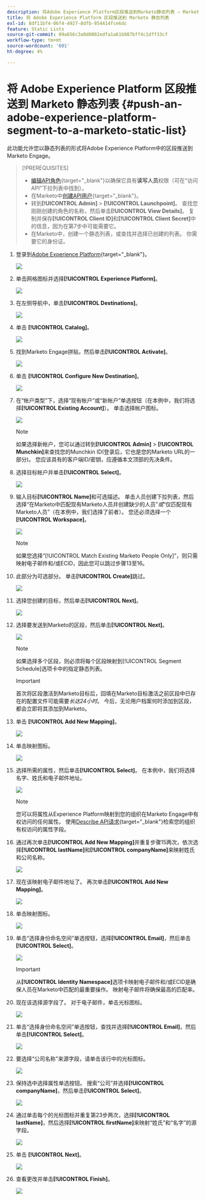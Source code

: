 ```yaml
---
description: 将Adobe Experience Platform区段推送到Marketo静态列表 — Marketo文档 — 产品文档
title: 将 Adobe Experience Platform 区段推送到 Marketo 静态列表
exl-id: 8df11bf4-06f4-4927-8dfb-954414fce6dc
feature: Static Lists
source-git-commit: 09a656c3a0d0002edfa1a61b987bff4c1dff33cf
workflow-type: tm+mt
source-wordcount: '601'
ht-degree: 4%

---
```


# 将 Adobe Experience Platform 区段推送到 Marketo 静态列表 {#push-an-adobe-experience-platform-segment-to-a-marketo-static-list}

此功能允许您以静态列表的形式将Adobe Experience Platform中的区段推送到Marketo Engage。

>[!PREREQUISITES]
>
>* [编辑API角色](/help/marketo/product-docs/administration/users-and-roles/create-delete-edit-and-change-a-user-role.md#edit-an-existing-role){target="_blank"}以确保它具有&#x200B;**读写人员**&#x200B;权限（可在“访问API”下拉列表中找到）。
>* 在Marketo中[创建API用户](/help/marketo/product-docs/administration/users-and-roles/create-an-api-only-user.md){target="_blank"}。
>* 转到&#x200B;**[!UICONTROL Admin]** > **[!UICONTROL Launchpoint]**。 查找您刚刚创建的角色的名称，然后单击&#x200B;**[!UICONTROL View Details]**。 复制并保存&#x200B;**[!UICONTROL Client ID]**&#x200B;和&#x200B;**[!UICONTROL Client Secret]**&#x200B;中的信息，因为在第7步中可能需要它。
>* 在Marketo中，创建一个静态列表，或查找并选择已创建的列表。 你需要它的身份证。

1. 登录到[Adobe Experience Platform](https://experience.adobe.com/){target="_blank"}。

   ![](assets/push-an-adobe-experience-platform-segment-1.png)

1. 单击网格图标并选择&#x200B;**[!UICONTROL Experience Platform]**。

   ![](assets/push-an-adobe-experience-platform-segment-2.png)

1. 在左侧导航中，单击&#x200B;**[!UICONTROL Destinations]**。

   ![](assets/push-an-adobe-experience-platform-segment-3.png)

1. 单击 **[!UICONTROL Catalog]**。

   ![](assets/push-an-adobe-experience-platform-segment-4.png)

1. 找到Marketo Engage拼贴，然后单击&#x200B;**[!UICONTROL Activate]**。

   ![](assets/push-an-adobe-experience-platform-segment-5.png)

1. 单击 **[!UICONTROL Configure New Destination]**。

   ![](assets/push-an-adobe-experience-platform-segment-6.png)

1. 在“帐户类型”下，选择“现有帐户”或“新帐户”单选按钮（在本例中，我们将选择&#x200B;**[!UICONTROL Existing Account]**）。 单击选择帐户图标。

   ![](assets/push-an-adobe-experience-platform-segment-7.png)

   >[!NOTE]
   >
   >如果选择新帐户，您可以通过转到&#x200B;**[!UICONTROL Admin]** > **[!UICONTROL Munchkin]**&#x200B;来查找您的Munchkin ID(登录后，它也是您的Marketo URL的一部分)。 您应该具有的客户端ID/密钥，应遵循本文顶部的先决条件。

1. 选择目标帐户并单击&#x200B;**[!UICONTROL Select]**。

   ![](assets/push-an-adobe-experience-platform-segment-8.png)

1. 输入目标&#x200B;**[!UICONTROL Name]**&#x200B;和可选描述。 单击人员创建下拉列表，然后选择“在Marketo中匹配现有Marketo人员并创建缺少的人员”_或_“仅匹配现有Marketo人员”（在本例中，我们选择了前者）。 您还必须选择一个&#x200B;**[!UICONTROL Workspace]**。

   ![](assets/push-an-adobe-experience-platform-segment-9.png)

   >[!NOTE]
   >
   >如果您选择“[!UICONTROL Match Existing Marketo People Only]”，则只需映射电子邮件和/或ECID，因此您可以跳过步骤13至16。

1. 此部分为可选部分。 单击&#x200B;**[!UICONTROL Create]**&#x200B;跳过。

   ![](assets/push-an-adobe-experience-platform-segment-10.png)

1. 选择您创建的目标，然后单击&#x200B;**[!UICONTROL Next]**。

   ![](assets/push-an-adobe-experience-platform-segment-11.png)

1. 选择要发送到Marketo的区段，然后单击&#x200B;**[!UICONTROL Next]**。

   ![](assets/push-an-adobe-experience-platform-segment-12.png)

   >[!NOTE]
   >
   >如果选择多个区段，则必须将每个区段映射到[!UICONTROL Segment Schedule]选项卡中的指定静态列表。

   >[!IMPORTANT]
   >
   >首次将区段激活到Marketo目标后，回填在Marketo目标激活之前区段中已存在的配置文件可能需要&#x200B;_长达24小时_。 今后，无论用户档案何时添加到区段，都会立即将其添加到Marketo。

1. 单击 **[!UICONTROL Add New Mapping]**。

   ![](assets/push-an-adobe-experience-platform-segment-13.png)

1. 单击映射图标。

   ![](assets/push-an-adobe-experience-platform-segment-14.png)

1. 选择所需的属性，然后单击&#x200B;**[!UICONTROL Select]**。 在本例中，我们将选择名字、姓氏和电子邮件地址。

   ![](assets/push-an-adobe-experience-platform-segment-15.png)

   >[!NOTE]
   >
   >您可以将属性从Experience Platform映射到您的组织在Marketo Engage中有权访问的任何属性。 使用[Describe API请求](https://experienceleague.adobe.com/zh-hans/docs/marketo-developer/marketo/rest/lead-database/lead-database#describe){target="_blank"}检索您的组织有权访问的属性字段。

1. 通过再次单击&#x200B;**[!UICONTROL Add New Mapping]**&#x200B;并重复步骤15两次，依次选择&#x200B;**[!UICONTROL lastName]**&#x200B;和&#x200B;**[!UICONTROL companyName]**&#x200B;来映射姓氏和公司名称。

   ![](assets/push-an-adobe-experience-platform-segment-16.png)

1. 现在该映射电子邮件地址了。 再次单击&#x200B;**[!UICONTROL Add New Mapping]**。

   ![](assets/push-an-adobe-experience-platform-segment-17.png)

1. 单击映射图标。

   ![](assets/push-an-adobe-experience-platform-segment-18.png)

1. 单击“选择身份命名空间”单选按钮，选择&#x200B;**[!UICONTROL Email]**，然后单击&#x200B;**[!UICONTROL Select]**。

   ![](assets/push-an-adobe-experience-platform-segment-19.png)

   >[!IMPORTANT]
   >
   >从&#x200B;**[!UICONTROL Identity Namespace]**&#x200B;选项卡映射电子邮件和/或ECID是确保人员在Marketo中匹配的最重要操作。 映射电子邮件将确保最高的匹配率。

1. 现在该选择源字段了。 对于电子邮件，单击光标图标。

   ![](assets/push-an-adobe-experience-platform-segment-20.png)

1. 单击“选择身份命名空间”单选按钮，查找并选择&#x200B;**[!UICONTROL Email]**，然后单击&#x200B;**[!UICONTROL Select]**。

   ![](assets/push-an-adobe-experience-platform-segment-21.png)

1. 要选择“公司名称”来源字段，请单击该行中的光标图标。

   ![](assets/push-an-adobe-experience-platform-segment-22.png)

1. 保持选中选择属性单选按钮。 搜索“公司”并选择&#x200B;**[!UICONTROL companyName]**，然后单击&#x200B;**[!UICONTROL Select]**。

   ![](assets/push-an-adobe-experience-platform-segment-23.png)

1. 通过单击每个的光标图标并重复第23步两次，选择&#x200B;**[!UICONTROL lastName]**，然后选择&#x200B;**[!UICONTROL firstName]**&#x200B;来映射“姓氏”和“名字”的源字段。

   ![](assets/push-an-adobe-experience-platform-segment-24.png)

1. 单击 **[!UICONTROL Next]**。

   ![](assets/push-an-adobe-experience-platform-segment-25.png)

1. 查看更改并单击&#x200B;**[!UICONTROL Finish]**。

   ![](assets/push-an-adobe-experience-platform-segment-26.png)
